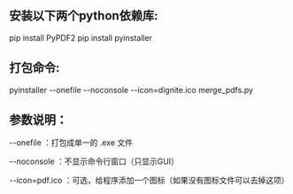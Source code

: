 ## 安装以下两个python依赖库:
pip install PyPDF2
pip install pyinstaller

## 打包命令:
pyinstaller --onefile --noconsole --icon=dignite.ico merge_pdfs.py

## 参数说明：

--onefile ：打包成单一的 .exe 文件

--noconsole ：不显示命令行窗口（只显示GUI）

--icon=pdf.ico ：可选，给程序添加一个图标（如果没有图标文件可以去掉这项）

